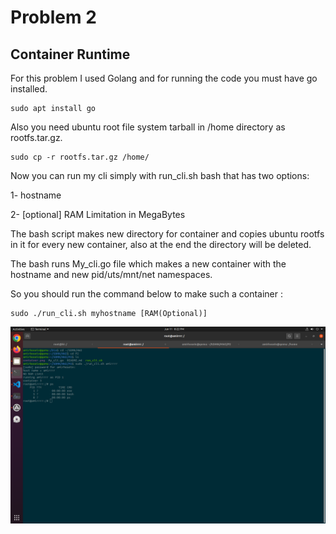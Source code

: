 # Problem 2
## Container Runtime

For this problem I used Golang and for running the code you must have go installed.
```console
sudo apt install go
```

Also you need ubuntu root file system tarball in /home directory as rootfs.tar.gz.
```console
sudo cp -r rootfs.tar.gz /home/
```

Now you can run my cli simply with run_cli.sh bash that has two options:

1- hostname

2- [optional] RAM Limitation in MegaBytes

The bash script makes new directory for container and copies ubuntu rootfs in it for every new container, also at the end the directory will be deleted.
 
The bash runs My_cli.go file which makes a new container with the hostname and new pid/uts/mnt/net namespaces.

So you should run the command below to make such a container :
```console
sudo ./run_cli.sh myhostname [RAM(Optional)]
```

![run image](container.png)
